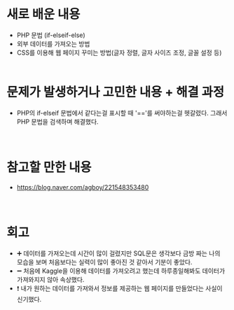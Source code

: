 # 새로 배운 내용
- PHP 문법 (if-elseif-else)
- 외부 데이터를 가져오는 방법
- CSS를 이용해 웹 페이지 꾸미는 방법(글자 정렬, 글자 사이즈 조정, 글꼴 설정 등)
　
　
 　
# 문제가 발생하거나 고민한 내용 + 해결 과정
- PHP의 if-elseif 문법에서 같다는걸 표시할 때 '=='를 써야하는걸 헷갈렸다. 그래서 PHP 문법을 검색하며 해결했다.

　
　
 
# 참고할 만한 내용
- https://blog.naver.com/agboy/221548353480


　
　
 　

# 회고
- ➕ 데이터를 가져오는데 시간이 많이 걸렸지만 SQL문은 생각보다 금방 짜는 나의 모습을 보며 처음보다는 실력이 많이 좋아진 것 같아서 기분이 좋았다. 
- ➖ 처음에 Kaggle을 이용해 데이터를 가져오려고 했는데 하루종일해봐도 데이터가 가져와지지 않아 속상했다.
- ❗ 내가 원하는 데이터를 가져와서 정보를 제공하는 웹 페이지를 만들었다는 사실이 신기했다.
